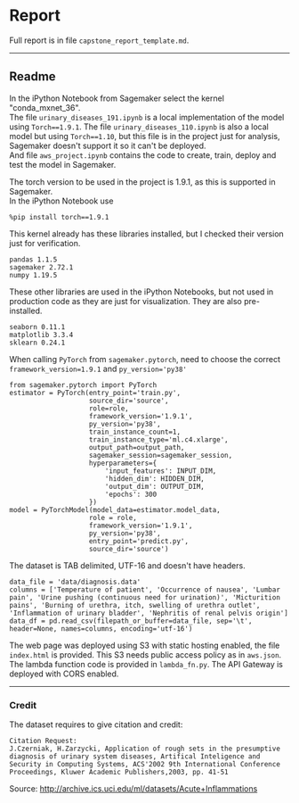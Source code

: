 # Report
Full report is in file `capstone_report_template.md`.  
___
## Readme
In the iPython Notebook from Sagemaker select the kernel "conda_mxnet_36".  
The file `urinary_diseases_191.ipynb` is a local implementation of the model using `Torch==1.9.1`. The file `urinary_diseases_110.ipynb` is also a local model but using `Torch==1.10`, but this file is in the project just for analysis, Sagemaker doesn't support it so it can't be deployed.  
And file `aws_project.ipynb` contains the code to create, train, deploy and test the model in Sagemaker.  

The torch version to be used in the project is 1.9.1, as this is supported in Sagemaker.   
In the iPython Notebook use  
    
    %pip install torch==1.9.1

This kernel already has these libraries installed, but I checked their version just for verification.

    pandas 1.1.5  
    sagemaker 2.72.1  
    numpy 1.19.5  

These other libraries are used in the iPython Notebooks, but not used in production code as they are just for visualization. They are also pre-installed.

    seaborn 0.11.1
    matplotlib 3.3.4
    sklearn 0.24.1

When calling `PyTorch` from `sagemaker.pytorch`, need to choose the correct `framework_version=1.9.1` and `py_version='py38'`

    from sagemaker.pytorch import PyTorch
    estimator = PyTorch(entry_point='train.py',
                        source_dir='source',
                        role=role,
                        framework_version='1.9.1',
                        py_version='py38',
                        train_instance_count=1,
                        train_instance_type='ml.c4.xlarge',
                        output_path=output_path,
                        sagemaker_session=sagemaker_session,
                        hyperparameters={
                            'input_features': INPUT_DIM,
                            'hidden_dim': HIDDEN_DIM,
                            'output_dim': OUTPUT_DIM,
                            'epochs': 300
                        })
    model = PyTorchModel(model_data=estimator.model_data,
                        role = role,
                        framework_version='1.9.1',
                        py_version='py38',
                        entry_point='predict.py',
                        source_dir='source')

The dataset is TAB delimited, UTF-16 and doesn't have headers.

    data_file = 'data/diagnosis.data'
    columns = ['Temperature of patient', 'Occurrence of nausea', 'Lumbar pain', 'Urine pushing (continuous need for urination)', 'Micturition pains', 'Burning of urethra, itch, swelling of urethra outlet', 'Inflammation of urinary bladder', 'Nephritis of renal pelvis origin']
    data_df = pd.read_csv(filepath_or_buffer=data_file, sep='\t', header=None, names=columns, encoding='utf-16')

The web page was deployed using S3 with static hosting enabled, the file `index.html` is provided. This S3 needs public access policy as in `aws.json`. The lambda function code is provided in `lambda_fn.py`. The API Gateway is deployed with CORS enabled.

___
### Credit
The dataset requires to give citation and credit:

    Citation Request:
    J.Czerniak, H.Zarzycki, Application of rough sets in the presumptive diagnosis of urinary system diseases, Artifical Inteligence and Security in Computing Systems, ACS'2002 9th International Conference Proceedings, Kluwer Academic Publishers,2003, pp. 41-51

Source: http://archive.ics.uci.edu/ml/datasets/Acute+Inflammations 
